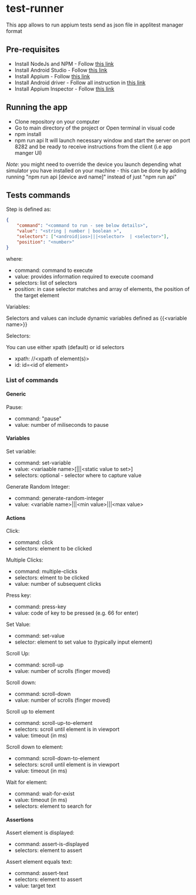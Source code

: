 # test-runner

This app allows to run appium tests send as json file in applitest manager format

## Pre-requisites

-   Install NodeJs and NPM - Follow [this link](https://nodejs.org/en)
-   Install Android Studio - Follow [this link](https://developer.android.com/studio)
-   Install Appium - Follow [this link](https://appium.io/docs/en/2.0/quickstart/install/)
-   Install Android driver - Follow all instruction in [this link](https://appium.io/docs/en/2.0/quickstart/uiauto2-driver/)
-   Install Appium Inspector - Follow [this link](https://github.com/appium/appium-inspector/releases)

## Running the app

-   Clone repository on your computer
-   Go to main directory of the project or Open terminal in visual code
-   npm install
-   npm run api
    It will launch necessary window and start the server on port 8282 and be ready to receive instructions from the client (i.e app manger UI)

_Note_: you might need to override the device you launch depending what simulator you have installed on your machine - this can be done by adding running "npm run api [device avd name]" instead of just "npm run api"

## Tests commands

Step is defined as:

```json
{
    "command": "<command to run - see below details>",
    "value": "<string | number | boolean >",
    "selectors": ["<android|ios>|||<selector>  | <selector>"],
    "position": "<number>"
}
```

where:

-   command: command to execute
-   value: provides information required to execute coomand
-   selectors: list of selectors
-   position: in case selector matches and array of elements, the position of the target element

Variables:

Selectors and values can include dynamic variables defined as {{\<variable name\>}}

Selectors:

You can use either xpath (default) or id selectors

-   xpath: //\<xpath of element(s)\>
-   id: id=\<id of element\>

### List of commands

#### Generic

Pause:

-   command: "pause"
-   value: number of miliseconds to pause

#### Variables

Set variable:

-   command: set-variable
-   value: \<variaable name\>[|||\<static value to set\>]
-   selectors: optional - selector where to capture value

Generate Random Integer:

-   command: generate-random-integer
-   value: \<variable name\>|||\<min value\>|||\<max value\>

#### Actions

Click:

-   command: click
-   selectors: element to be clicked

Multiple Clicks:

-   command: multiple-clicks
-   selectors: elment to be clicked
-   value: number of subsequent clicks

Press key:

-   command: press-key
-   value: code of key to be pressed (e.g. 66 for enter)

Set Value:

-   command: set-value
-   selector: element to set value to (typically input element)

Scroll Up:

-   command: scroll-up
-   value: number of scrolls (finger moved)

Scroll down:

-   command: scroll-down
-   value: number of scrolls (finger moved)

Scroll up to element

-   command: scroll-up-to-element
-   selectors: scroll until element is in viewport
-   value: timeout (in ms)

Scroll down to element:

-   command: scroll-down-to-element
-   selectors: scroll until element is in viewport
-   value: timeout (in ms)

Wait for element:

-   command: wait-for-exist
-   value: timeout (in ms)
-   selectors: element to search for

#### Assertions

Assert element is displayed:

-   command: assert-is-displayed
-   selectors: element to assert

Assert element equals text:

-   command: assert-text
-   selectors: element to assert
-   value: target text
